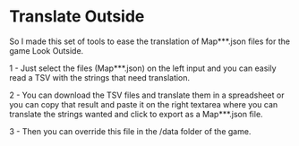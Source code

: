 
# Translate Outside

So I made this set of tools to ease the translation of Map***.json files for the game Look Outside.

1 - Just select the files (Map***.json) on the left input and you can easily read a TSV with the strings that need translation.

2 - You can download the TSV files and translate them in a spreadsheet or you can copy that result and paste it on the right textarea where you can translate the strings wanted and click to export as a Map***.json file.

3 - Then you can override this file in the /data folder of the game.
